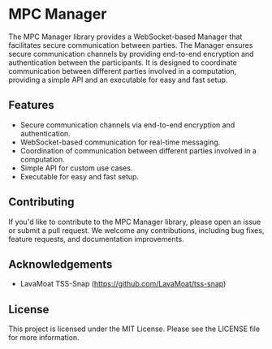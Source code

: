 # MPC Manager

The MPC Manager library provides a WebSocket-based Manager that facilitates secure communication between parties. The Manager ensures secure communication channels by providing end-to-end encryption and authentication between the participants. It is designed to coordinate communication between different parties involved in a computation, providing a simple API and an executable for easy and fast setup.

## Features

- Secure communication channels via end-to-end encryption and authentication.
- WebSocket-based communication for real-time messaging.
- Coordination of communication between different parties involved in a computation.
- Simple API for custom use cases.
- Executable for easy and fast setup.

## Contributing

If you'd like to contribute to the MPC Manager library, please open an issue or submit a pull request. We welcome any contributions, including bug fixes, feature requests, and documentation improvements.

## Acknowledgements

- LavaMoat TSS-Snap (https://github.com/LavaMoat/tss-snap)

## License

This project is licensed under the MIT License. Please see the LICENSE file for more information.
